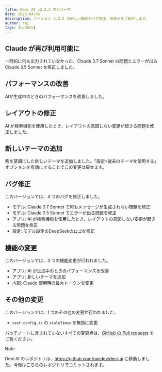 ```yaml
---
title: Deni AI v2.2.2 のリリース
date: 2025-04-06
description: バージョン 2.2.2 の新しい機能やバグ修正、改善点をご紹介します。
author: rai
tags: [update]
---
```


## Claude が再び利用可能に

一時的に何も出力されていなかった、Claude 3.7 Sonnet の問題とエラーが出る Claude 3.5 Sonnet を修正しました。

## パフォーマンスの改善

AIが生成中のときのパフォーマンスを改善しました。

## レイアウトの修正

AI が検索機能を使用したとき、レイアウトの意図しない変更が起きる問題を修正しました。

## 新しいテーマの追加

紫を基調にした新しいテーマを追加しました。「設定>従来のテーマを使用する」オプションを有効にすることでこの変更は戻せます。

## バグ修正

このバージョンでは、4 つのバグを修正しました。

- モデル: Claude 3.7 Sonnet で何もメッセージが生成されない問題を修正
- モデル: Claude 3.5 Sonnet でエラーが出る問題を修正
- アプリ: AI が検索機能を使用したとき、レイアウトの意図しない変更が起きる問題を修正
- 設定: モデル設定のDeepSeekのロゴを修正

## 機能の変更

このバージョンでは、3 つの機能変更が行われました。

- アプリ: AI が生成中のときのパフォーマンスを改善
- アプリ: 新しいテーマを追加
- 内部: Claude 使用時の最大トークンを変更

## その他の変更

このバージョンでは、1 つのその他の変更が行われました。

- `next.config.ts` の `staleTimes` を無効に変更

パッチノートに含まれていないすべての変更点は、[GitHub の Pull requests](https://github.com/raicdev/deni-ai/pull/4) をご覧ください。

> [!NOTE]
> Deni AI のレポジトリは、https://github.com/raicdev/deni-ai に移動しました。今後はこちらのレポジトリでコミットされます。
